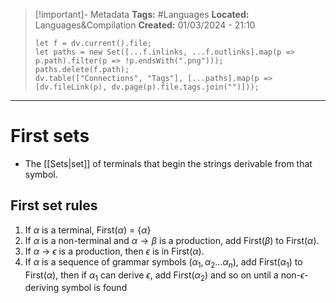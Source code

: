 > [!important]- Metadata
> **Tags:** #Languages 
> **Located:** Languages&Compilation
> **Created:** 01/03/2024 - 21:10
> ```dataviewjs
> let f = dv.current().file;
> let paths = new Set([...f.inlinks, ...f.outlinks].map(p => p.path).filter(p => !p.endsWith(".png")));
> paths.delete(f.path);
> dv.table(["Connections", "Tags"], [...paths].map(p => [dv.fileLink(p), dv.page(p).file.tags.join("")]));
> ```

___
# First sets
- The [[Sets|set]] of terminals that begin the strings derivable from that symbol.


## First set rules 
1. If $\alpha$ is a terminal, First($\alpha$) = $\{ \alpha \}$
2. If $\alpha$ is a non-terminal and $\alpha\to\beta$ is a production, add First($\beta$) to First($\alpha$).
3. If $\alpha$ → $\epsilon$ is a production, then $\epsilon$ is in First($\alpha$).
4. If $\alpha$ is a sequence of grammar symbols ($\alpha_1 ,\alpha_2 ... \alpha_{n}$), add First($\alpha_{1}$) to First($\alpha$), then if $\alpha_{1}$ can derive $\epsilon$, add First($\alpha_{2}$) and so on until a non-$\epsilon$-deriving symbol is found